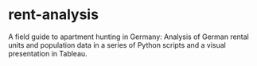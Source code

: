 # rent-analysis
A field guide to apartment hunting in Germany: Analysis of German rental units and population data in a series of Python scripts and a visual presentation in Tableau.

